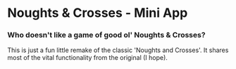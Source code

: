 # Noughts & Crosses - Mini App

### Who doesn't like a game of good ol' Noughts & Crosses?

This is just a fun little remake of the classic 'Noughts and Crosses'. It shares most of the vital functionality from the original (I hope).
